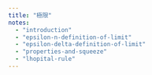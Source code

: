 ```yaml
---
title: "極限"
notes:
  - "introduction"
  - "epsilon-n-definition-of-limit"
  - "epsilon-delta-definition-of-limit"
  - "properties-and-squeeze"
  - "lhopital-rule"
---
```

